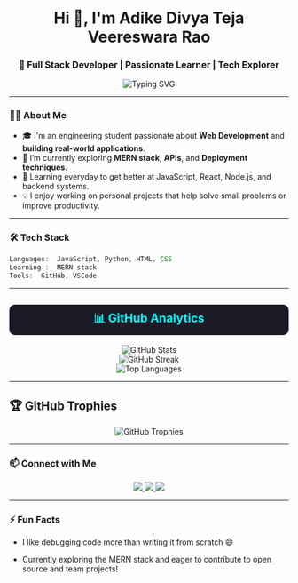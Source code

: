 <h1 align="center">Hi 👋, I'm Adike Divya Teja Veereswara Rao</h1>
<h3 align="center">🚀 Full Stack Developer | Passionate Learner | Tech Explorer</h3>

<p align="center">
  <img src="https://readme-typing-svg.demolab.com?font=Fira+Code&duration=2000&pause=1000&color=33DDCC&center=true&vCenter=true&width=435&lines=Welcome+to+my+GitHub!;Full+Stack+Developer;Loves+building+cool+web+apps" alt="Typing SVG" />
</p>

---

### 🧑‍💻 About Me
- 🎓 I'm an engineering student passionate about **Web Development** and **building real-world applications**.
- 🔭 I’m currently exploring **MERN stack**, **APIs**, and **Deployment techniques**.
- 🌱 Learning everyday to get better at JavaScript, React, Node.js, and backend systems.
- 💡 I enjoy working on personal projects that help solve small problems or improve productivity.

---

### 🛠️ Tech Stack

```js
Languages:  JavaScript, Python, HTML, CSS
Learning :  MERN stack
Tools:  GitHub, VSCode
```

---
<h2 align="center" style="background-color:#1a1b27; color:#00ffff; padding:10px; border-radius:10px;">📊 GitHub Analytics</h2>

<div align="center">
  <img src="https://github-readme-stats.vercel.app/api?username=adikeveeresh&show_icons=true&theme=tokyonight&hide_border=true&include_all_commits=true&count_private=true" alt="GitHub Stats" />
</div>

<div align="center">
  <img src="https://github-readme-streak-stats.herokuapp.com/?user=adikeveeresh&theme=tokyonight&hide_border=true" alt="GitHub Streak" />
</div>

<div align="center">
  <img src="https://github-readme-stats.vercel.app/api/top-langs/?username=adikeveeresh&layout=compact&theme=tokyonight&hide_border=true" alt="Top Languages" />
</div>

---

## 🏆 GitHub Trophies

<div align="center">
  <img src="https://github-profile-trophy.vercel.app/?username=adikeveeresh&theme=tokyonight&no-frame=true&no-bg=false&margin-w=4" alt="GitHub Trophies" />
</div>

---

### 📫 Connect with Me

<p align="center">
  <a href="www.linkedin.com/in/adike-divya-teja-veereswara-rao-bb1bb0335" target="_blank">
    <img src="https://img.shields.io/badge/LinkedIn-0A66C2?style=for-the-badge&logo=linkedin&logoColor=white" />
  </a>
  <a href="mailto:adikeveeresh22@gmail.com" target="_blank">
    <img src="https://img.shields.io/badge/Gmail-D14836?style=for-the-badge&logo=gmail&logoColor=white" />
  </a>
  <a href="https://wa.me/qr/UZH3GYGOKNNHL1" target="_blank">
    <img src="https://img.shields.io/badge/WhatsApp-25D366?style=for-the-badge&logo=whatsapp&logoColor=white" />
  </a>
</p>

---

### ⚡ Fun Facts
- I like debugging code more than writing it from scratch 😄  

- Currently exploring the MERN stack and eager to contribute to open source and team projects!
